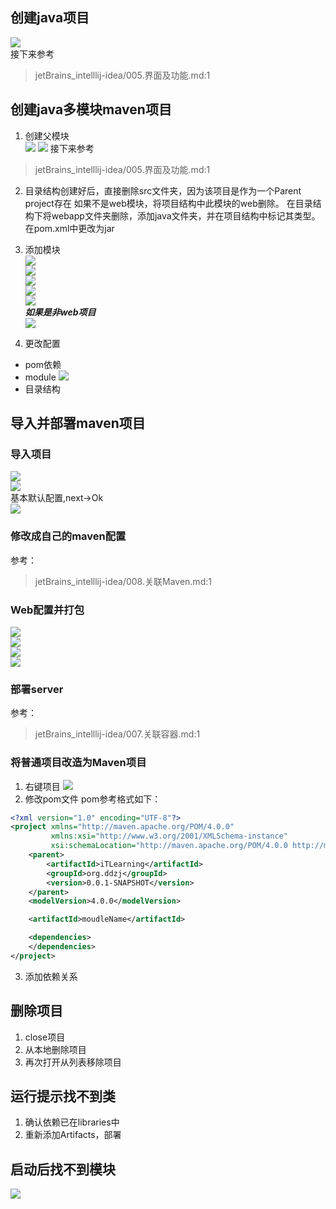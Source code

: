 ## 创建java项目
![](./resources/images/项目管理/创建java项目1.png)  
接下来参考  
> jetBrains_intelllij-idea/005.界面及功能.md:1

## 创建java多模块maven项目
1. 创建父模块  
![](./resources/images/项目管理/创建父模块1.png)
![](./resources/images/项目管理/创建父模块2.png)
接下来参考  
> jetBrains_intelllij-idea/005.界面及功能.md:1
2. 目录结构创建好后，直接删除src文件夹，因为该项目是作为一个Parent project存在
如果不是web模块，将项目结构中此模块的web删除。 在目录结构下将webapp文件夹删除，添加java文件夹，并在项目结构中标记其类型。 在pom.xml中更改为<packaging>jar</packaging>  
3. 添加模块  
![](./resources/images/项目管理/添加模块1.png)   
![](./resources/images/项目管理/添加模块2.png)   
![](./resources/images/项目管理/添加模块3.png)   
![](./resources/images/项目管理/添加模块4.png)   
![](./resources/images/项目管理/添加模块5.png)  
***如果是非web项目***  
![](./resources/images/项目管理/添加模块7.png)  

4. 更改配置
+ pom依赖
+ module
![](./resources/images/项目管理/添加模块6.png)    
+ 目录结构

## 导入并部署maven项目
### 导入项目
![](./resources/images/项目管理/导入项目1.png)    
![](./resources/images/项目管理/导入项目2.png)     
基本默认配置,next->Ok  
![](./resources/images/项目管理/导入项目3.png)  
### 修改成自己的maven配置
参考：  
> jetBrains_intelllij-idea/008.关联Maven.md:1
### Web配置并打包
![](./resources/images/项目管理/Web配置1.png)  
![](./resources/images/项目管理/Web配置2.png)  
![](./resources/images/项目管理/Web配置3.png)  
![](./resources/images/项目管理/Web配置4.png)   
### 部署server
参考：
> jetBrains_intelllij-idea/007.关联容器.md:1

### 将普通项目改造为Maven项目
1. 右键项目
![](./resources/images/项目管理/添加maven管理.jpg) 
2. 修改pom文件 
pom参考格式如下：  
```xml
<?xml version="1.0" encoding="UTF-8"?>
<project xmlns="http://maven.apache.org/POM/4.0.0"
         xmlns:xsi="http://www.w3.org/2001/XMLSchema-instance"
         xsi:schemaLocation="http://maven.apache.org/POM/4.0.0 http://maven.apache.org/xsd/maven-4.0.0.xsd">
    <parent>
        <artifactId>iTLearning</artifactId>
        <groupId>org.ddzj</groupId>
        <version>0.0.1-SNAPSHOT</version>
    </parent>
    <modelVersion>4.0.0</modelVersion>

    <artifactId>moudleName</artifactId>

    <dependencies>
    </dependencies>
</project>
```
3. 添加依赖关系
 
## 删除项目
1. close项目
2. 从本地删除项目
3. 再次打开从列表移除项目

## 运行提示找不到类
1. 确认依赖已在libraries中
2. 重新添加Artifacts，部署

## 启动后找不到模块
![](./resources/images/项目管理/找不到模块1.png)  
